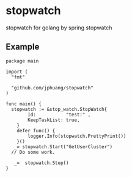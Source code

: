 # stopwatch

stopwatch for golang by spring stopwatch

##  Example

```
package main

import (
  "fmt"

  "github.com/jphuang/stopwatch"
)

func main() {
  stopwatch := &stop_watch.StopWatch{
		Id:           "test:" ,
		KeepTaskList: true,
	}
	defer func() {
		logger.Info(stopwatch.PrettyPrint())
	}()
   _= stopwatch.Start("GetUserCluster")
  // Do some work.

   _=  stopwatch.Stop()
}
```
